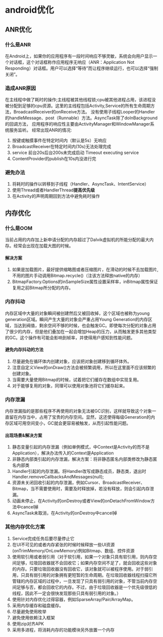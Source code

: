 # android优化
## ANR优化
### 什么是ANR
在Android上，如果你的应用程序有一段时间响应不够灵敏，系统会向用户显示一个对话框，这个对话框称作应用程序无响应（ANR：Application Not Responding）对话框。用户可以选择“等待”而让程序继续运行，也可以选择“强制关闭”。
### 造成ANR原因
在主线程中做了耗时的操作;主线程被其他线程锁;cpu被其他进程占用，该进程没被分配到足够的cpu资源。这里的主线程包括Activity,Service的所有生命周期方法，BroadcastReceiver的onReceive方法。
没有使用子线程Looper的Handler的handleMessage、post（Runnable）方法。AsyncTask除了doInBackground的回调方法，
应用程序的响应性主要由ActivityManager和WindowManager系统服务监听。
经常出现ANR的情况:
 1. 按键或触摸事件在特定时间内（默认是5s）无响应
 2. BroadcastReceiver在特定时间内(10s)无法处理完成
 3. service 前台20s后台200s未完成启动 Timeout executing service
 4. ContentProvider的publish在10s内没进行完
### 避免办法
1. 将耗时的操作以转移到子线程（Handler、AsyncTask、IntentService）
2. 使用Thread或者HandlerThread**提高优先级**
3. 在Activity的声明周期回到方法中避免耗时操作


## 内存优化

### 什么是OOM
当前占用的内存加上新申请分配的内存超过了Dalvik虚拟机的所能分配的最大内存。经常会出现在加载大图的时候。

#### 解决方案
1. 如果是加载图片，最好提供缩略图或者压缩图片，在滑动的时候不去加载图片,不用的图片手动调用Bitmap.recycle()（注该方法释放native的内存）
2. BitmapFactory.Options的inSampleSize属性设置采样率，inBitmap属性保证复用之前Bitmap所分配的内存。


### 内存抖动

内存区域中大量的对象瞬间被创建然后又被回收掉，这个区域也被称为young generation区域。瞬间产生大量的对象会严重占用Young Generation的内存区域，当达到阀值，剩余空间不够的时候，也会触发GC。即使每次分配的对象占用了很少的内存，但是他们叠加在一起会增加Heap的压力，从而触发更多其他类型的GC。这个操作有可能会影响到帧率，并使得用户感知到性能问题。

#### 避免内存抖动的方法

1. 尽量避免在循环体内创建对象，应该把对象创建移到循环体外。
2. 注意自定义View的onDraw()方法会被频繁调用，所以在这里面不应该频繁的创建对象。
3. 当需要大量使用Bitmap的时候，试着把它们缓存在数组中实现复用。
4. 对于能够复用的对象，同理可以使用对象池将它们缓存起来。

### 内存泄漏

内存泄漏指的是那些程序不再使用的对象无法被GC识别，这样就导致这个对象一直留在内存当中，占用了宝贵的内存空间。显然，这还使得每级Generation的内存区域可用空间变小，GC就会更容易被触发，从而引起性能问题。

#### 出现场景&解决方案
1. 静态变量引起的内存泄漏（例如单例模式，中Context是Activity的而不是Application），解决办法传入的Context是Application
2. 非静态内部类引起的内存泄漏，解决方案：将非静态匿名内部类修改为静态匿名内部类
3. Handler引起的内存泄漏。将Handler改写成静态成员，静态类，退出时 Handler.removeCallbacksAndMessages(null);
4. 资源未关闭回收引起的内存泄漏，例如Cursor、BroadcastReceiver、Bitmap，当不需要使用时，需要及时释放掉，若没有释放，则会引起内存泄漏。
5. 动画未停止，在Activity的onDestroy或者View的onDetachFromWindow方法中cancel掉
6. AsyncTask未取消，在Activity的onDestroy中cancel掉

### 其他内存优化方案
1. Service完成任务后要尽量停止它
2. 在UI不可见的或者内存紧张的时候时候释放一些UI资源(onTrimMemory/OnLowMemory)例如Bitmap、数组、控件资源
3. 使用软引用或者弱引用（对于软引用，如果一个对象只具有软引用，则内存空间足够，垃圾回收器就不会回收它；如果内存空间不足了，就会回收这些对象的内存。只要垃圾回收器没有回收它，该对象就可以被程序使用。对于弱引用，只具有弱引用的对象拥有更短暂的生命周期。在垃圾回收器线程扫描它所管辖的内存区域的过程中，一旦发现了只具有弱引用的对象，不管当前内存空间足够与否，都会回收它的内存。不过，由于垃圾回收器是一个优先级很低的线程，因此不一定会很快发现那些只具有弱引用的对象。）
4. 使用针对内存优化过得容器，例如SparseArray/Pair/ArrayMap。
5. 采用内存缓存和磁盘缓存。
6. 尽量避免使用枚举
7. 避免使用依赖注入框架
8. 使用zip对齐APK
9. 采用多进程，将消耗内存的功能模块另外放置一个内存






